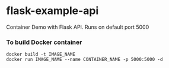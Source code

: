 # flask-example-api
Container Demo with Flask API. Runs on default port 5000

### To build Docker container
```
docker build -t IMAGE_NAME
docker run IMAGE_NAME --name CONTAINER_NAME -p 5000:5000 -d
```
